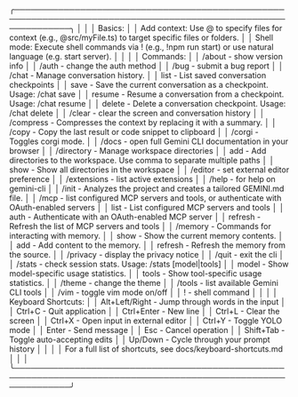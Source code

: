 ╭──────────────────────────────────────────────────────────────────────────────────────────────────────────────╮
│                                                                                                              │
│ Basics:                                                                                                      │
│ Add context: Use @ to specify files for context (e.g., @src/myFile.ts) to target specific files or folders.  │
│ Shell mode: Execute shell commands via ! (e.g., !npm run start) or use natural language (e.g. start server). │
│                                                                                                              │
│ Commands:                                                                                                    │
│  /about - show version info                                                                                  │
│  /auth - change the auth method                                                                              │
│  /bug - submit a bug report                                                                                  │
│  /chat - Manage conversation history.                                                                        │
│    list - List saved conversation checkpoints                                                                │
│    save - Save the current conversation as a checkpoint. Usage: /chat save <tag>                             │
│    resume - Resume a conversation from a checkpoint. Usage: /chat resume <tag>                               │
│    delete - Delete a conversation checkpoint. Usage: /chat delete <tag>                                      │
│  /clear - clear the screen and conversation history                                                          │
│  /compress - Compresses the context by replacing it with a summary.                                          │
│  /copy - Copy the last result or code snippet to clipboard                                                   │
│  /corgi - Toggles corgi mode.                                                                                │
│  /docs - open full Gemini CLI documentation in your browser                                                  │
│  /directory - Manage workspace directories                                                                   │
│    add - Add directories to the workspace. Use comma to separate multiple paths                              │
│    show - Show all directories in the workspace                                                              │
│  /editor - set external editor preference                                                                    │
│  /extensions - list active extensions                                                                        │
│  /help - for help on gemini-cli                                                                              │
│  /init - Analyzes the project and creates a tailored GEMINI.md file.                                         │
│  /mcp - list configured MCP servers and tools, or authenticate with OAuth-enabled servers                    │
│    list - List configured MCP servers and tools                                                              │
│    auth - Authenticate with an OAuth-enabled MCP server                                                      │
│    refresh - Refresh the list of MCP servers and tools                                                       │
│  /memory - Commands for interacting with memory.                                                             │
│    show - Show the current memory contents.                                                                  │
│    add - Add content to the memory.                                                                          │
│    refresh - Refresh the memory from the source.                                                             │
│  /privacy - display the privacy notice                                                                       │
│  /quit - exit the cli                                                                                        │
│  /stats - check session stats. Usage: /stats [model|tools]                                                   │
│    model - Show model-specific usage statistics.                                                             │
│    tools - Show tool-specific usage statistics.                                                              │
│  /theme - change the theme                                                                                   │
│  /tools - list available Gemini CLI tools                                                                    │
│  /vim - toggle vim mode on/off                                                                               │
│  ! - shell command                                                                                           │
│                                                                                                              │
│ Keyboard Shortcuts:                                                                                          │
│ Alt+Left/Right - Jump through words in the input                                                             │
│ Ctrl+C - Quit application                                                                                    │
│ Ctrl+Enter - New line                                                                                        │
│ Ctrl+L - Clear the screen                                                                                    │
│ Ctrl+X - Open input in external editor                                                                       │
│ Ctrl+Y - Toggle YOLO mode                                                                                    │
│ Enter - Send message                                                                                         │
│ Esc - Cancel operation                                                                                       │
│ Shift+Tab - Toggle auto-accepting edits                                                                      │
│ Up/Down - Cycle through your prompt history                                                                  │
│                                                                                                              │
│ For a full list of shortcuts, see docs/keyboard-shortcuts.md                                                 │
│                                                                                                              │
╰──────────────────────────────────────────────────────────────────────────────────────────────────────────────╯